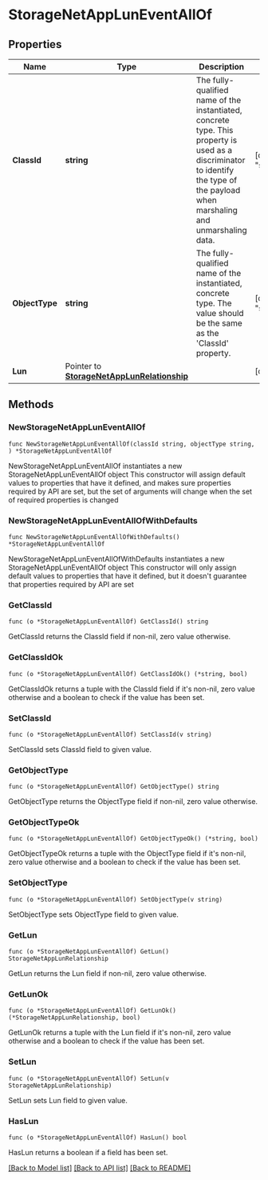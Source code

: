# StorageNetAppLunEventAllOf

## Properties

Name | Type | Description | Notes
------------ | ------------- | ------------- | -------------
**ClassId** | **string** | The fully-qualified name of the instantiated, concrete type. This property is used as a discriminator to identify the type of the payload when marshaling and unmarshaling data. | [default to "storage.NetAppLunEvent"]
**ObjectType** | **string** | The fully-qualified name of the instantiated, concrete type. The value should be the same as the &#39;ClassId&#39; property. | [default to "storage.NetAppLunEvent"]
**Lun** | Pointer to [**StorageNetAppLunRelationship**](StorageNetAppLunRelationship.md) |  | [optional] 

## Methods

### NewStorageNetAppLunEventAllOf

`func NewStorageNetAppLunEventAllOf(classId string, objectType string, ) *StorageNetAppLunEventAllOf`

NewStorageNetAppLunEventAllOf instantiates a new StorageNetAppLunEventAllOf object
This constructor will assign default values to properties that have it defined,
and makes sure properties required by API are set, but the set of arguments
will change when the set of required properties is changed

### NewStorageNetAppLunEventAllOfWithDefaults

`func NewStorageNetAppLunEventAllOfWithDefaults() *StorageNetAppLunEventAllOf`

NewStorageNetAppLunEventAllOfWithDefaults instantiates a new StorageNetAppLunEventAllOf object
This constructor will only assign default values to properties that have it defined,
but it doesn't guarantee that properties required by API are set

### GetClassId

`func (o *StorageNetAppLunEventAllOf) GetClassId() string`

GetClassId returns the ClassId field if non-nil, zero value otherwise.

### GetClassIdOk

`func (o *StorageNetAppLunEventAllOf) GetClassIdOk() (*string, bool)`

GetClassIdOk returns a tuple with the ClassId field if it's non-nil, zero value otherwise
and a boolean to check if the value has been set.

### SetClassId

`func (o *StorageNetAppLunEventAllOf) SetClassId(v string)`

SetClassId sets ClassId field to given value.


### GetObjectType

`func (o *StorageNetAppLunEventAllOf) GetObjectType() string`

GetObjectType returns the ObjectType field if non-nil, zero value otherwise.

### GetObjectTypeOk

`func (o *StorageNetAppLunEventAllOf) GetObjectTypeOk() (*string, bool)`

GetObjectTypeOk returns a tuple with the ObjectType field if it's non-nil, zero value otherwise
and a boolean to check if the value has been set.

### SetObjectType

`func (o *StorageNetAppLunEventAllOf) SetObjectType(v string)`

SetObjectType sets ObjectType field to given value.


### GetLun

`func (o *StorageNetAppLunEventAllOf) GetLun() StorageNetAppLunRelationship`

GetLun returns the Lun field if non-nil, zero value otherwise.

### GetLunOk

`func (o *StorageNetAppLunEventAllOf) GetLunOk() (*StorageNetAppLunRelationship, bool)`

GetLunOk returns a tuple with the Lun field if it's non-nil, zero value otherwise
and a boolean to check if the value has been set.

### SetLun

`func (o *StorageNetAppLunEventAllOf) SetLun(v StorageNetAppLunRelationship)`

SetLun sets Lun field to given value.

### HasLun

`func (o *StorageNetAppLunEventAllOf) HasLun() bool`

HasLun returns a boolean if a field has been set.


[[Back to Model list]](../README.md#documentation-for-models) [[Back to API list]](../README.md#documentation-for-api-endpoints) [[Back to README]](../README.md)


